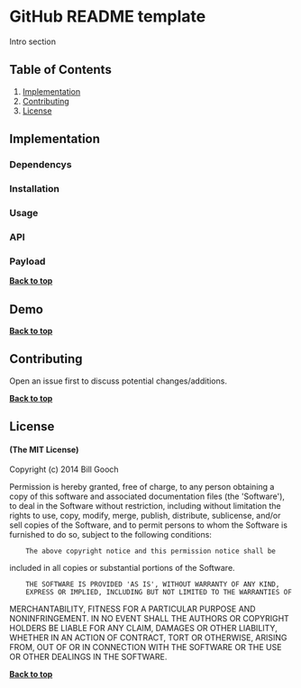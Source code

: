 # GitHub README template

Intro section

## Table of Contents

1. [Implementation](#implementation)
1. [Contributing](#contributing)
1. [License](#license)


## Implementation

### Dependencys

### Installation

### Usage

### API

### Payload


**[Back to top](#table-of-contents)**

## Demo


**[Back to top](#table-of-contents)**

## Contributing

Open an issue first to discuss potential changes/additions.

**[Back to top](#table-of-contents)**

## License

#### (The MIT License)

Copyright (c) 2014 Bill Gooch

Permission is hereby granted, free of charge, to any person obtaining
a copy of this software and associated documentation files (the
'Software'), to deal in the Software without restriction, including
without limitation the rights to use, copy, modify, merge, publish,
        distribute, sublicense, and/or sell copies of the Software, and to
permit persons to whom the Software is furnished to do so, subject to
the following conditions:

        The above copyright notice and this permission notice shall be
included in all copies or substantial portions of the Software.

        THE SOFTWARE IS PROVIDED 'AS IS', WITHOUT WARRANTY OF ANY KIND,
        EXPRESS OR IMPLIED, INCLUDING BUT NOT LIMITED TO THE WARRANTIES OF
MERCHANTABILITY, FITNESS FOR A PARTICULAR PURPOSE AND NONINFRINGEMENT.
        IN NO EVENT SHALL THE AUTHORS OR COPYRIGHT HOLDERS BE LIABLE FOR ANY
CLAIM, DAMAGES OR OTHER LIABILITY, WHETHER IN AN ACTION OF CONTRACT,
        TORT OR OTHERWISE, ARISING FROM, OUT OF OR IN CONNECTION WITH THE
SOFTWARE OR THE USE OR OTHER DEALINGS IN THE SOFTWARE.

**[Back to top](#table-of-contents)**









